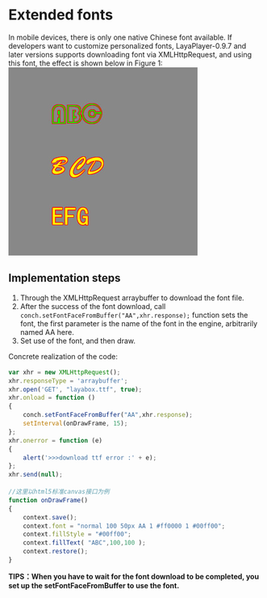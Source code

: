 
# Extended fonts

In mobile devices, there is only one native Chinese font available. If developers want to customize personalized fonts, LayaPlayer-0.9.7 and later versions supports downloading font via XMLHttpRequest, and using this font, the effect is shown below in Figure 1:
![图1](img/1.jpg)


## Implementation steps

1. Through the XMLHttpRequest arraybuffer to download the font file. 
2. After the success of the font download, call `conch.setFontFaceFromBuffer("AA",xhr.response);` function sets the font, the first parameter is the name of the font in the engine, arbitrarily named AA here.
3. Set use of the font, and then draw.


Concrete realization of the code:

```javascript
var xhr = new XMLHttpRequest();
xhr.responseType = 'arraybuffer';
xhr.open('GET', "layabox.ttf", true);
xhr.onload = function () 
{
	conch.setFontFaceFromBuffer("AA",xhr.response);
    setInterval(onDrawFrame, 15);
};
xhr.onerror = function (e) 
{
	alert('>>>download ttf error :' + e);
};
xhr.send(null);

//这里以html5标准canvas接口为例
function onDrawFrame()
{
    context.save();
    context.font = "normal 100 50px AA 1 #ff0000 1 #00ff00";
	context.fillStyle = "#00ff00";
	context.fillText( "ABC",100,100 );
    context.restore();
}
```

**TIPS：When you have to wait for the font download to be completed, you set up the setFontFaceFromBuffer to use the font.**






